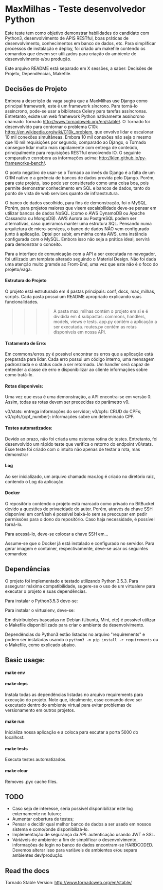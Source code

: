 # MaxMilhas - Teste desenvolvedor Python

Este teste tem como objetivo demonstrar habilidades do candidato com Python3, desenvolvimento de APIS RESTful, boas práticas de desenvolvimento, conhecimentos em banco de dados, etc.
Para simplificar processos de instalação e deploy, foi criado um makefile contendo os comandos que devem ser utilizados para criação do ambiente de desenvolvimento e/ou produção.

Este arquivo README está separado em X sessões, a saber: Decisões de Projeto, Dependências, Makefile.

## Decisões de Projeto
Embora a descrição da vaga sugira que a MaxMilhas use Django como principal framework, este é um framework síncrono. Para torná-lo assíncrono, pode-se usar a biblioteca Celery para tarefas assíncronas. Entretanto, existe um web framework Python nativamente assíncrono chamado Tornado http://www.tornadoweb.org/en/stable/. O Tornado foi desenvolvido para contornar o problema C10k https://en.wikipedia.org/wiki/C10k_problem, que envolve lidar e escalonar 10 mil conexões simultâneas. Embora 10 mil conexões não seja o mesmo que 10 mil requisições por segundo, comparado ao Django, o Tornado consegue lidar muito mais rapidamente com entrega de conteúdo, principalmente para requisições RESTful envolvendo IO. O seguinte comparativo corrobora as informações acima: http://klen.github.io/py-frameworks-bench/.

O ponto negativo de usar-se o Tornado ao invés do Django é a falta de um ORM nativo e a gerência de bancos de dados provida pelo Django. Porém, para este projeto, isso pode ser considerado como uma coisa boa, pois permite demonstrar conhecimento em SQL e bancos de dados, tanto do ponto de vista de web services quanto de infraestrutura.

O banco de dados escolhido, para fins de demonstração, foi o MySQL. Porém, para projetos maiores que visem escalabilidade deve-se pensar em utilizar bancos de dados NoSQL (como o AWS DynamoDB ou Apache Cassandra ou MongoDB). AWS Aurora ou PostgreSQL podem ser alternativas, caso queiramos manter uma estrutura SQL. Pensando numa arquitetura de micro-serviços, o banco de dados NÃO vem configurado junto à aplicação. Optei por subir, em minha conta AWS, uma instância configurada com o MySQL. Embora isso não seja a prática ideal, servirá para demonstrar o conceito.

Para a interface de comunicação com a API a ser executada no navegador, foi utilizado um template alterado seguindo o Material Design. Não foi dada uma atenção muito gramde ao Front-End, uma vez que este não é o foco do projeto/vaga.

#### Estrutura do Projeto
O projeto está estruturado em 4 pastas principais: conf, docs, max_milhas, scripts. Cada pasta possui um README apropriado explicando suas funcionalidades.

>>>> A pasta max_milhas contém o projeto em si e é dividida em 4 subpastas: commons, handlers, models, views e tests. app.py contém a aplicação a ser executada. routes.py contém as rotas disponíveis em nossa API. 


#### Tratamento de Erro:
Em commons/erros.py é possível encontrar os erros que a aplicação está preparada para lidar. Cada erro possui um código interno, uma mensagem padronziada e o status code a ser retornado. Um handler será capaz de entender a classe de erro e disponibilizar ao cliente informações sobre como tratá-lo.

#### Rotas disponíveis:
Uma vez que essa é uma demonstração, a API encontra-se em versão 0. Assim, todas as rotas devem ser prececidas do parâmetro v0.

v0/stats: entrega informações do servidor;
v0/cpfs: CRUD do CPFs;
v0/cpfs/{cpf_number}: informações sobre um determinado CPF.

#### Testes automatizados:
Devido ao prazo, não foi criada uma estensa rotina de testes. Entretanto, foi desenvolvido um rápido teste que verifica o retorno do endpoint v0/stats. Esse teste foi criado com o intuito não apenas de testar a rota, mas demonstrar 

#### Log
Ao ser inicializado, um arquivo chamado max.log é criado no diretório raiz, contendo o Log da aplicação.

#### Docker
O repositório contendo o projeto está marcado como privado no BitBucket devido a questões de privacidade do autor. Porém, através da chave SSH disponível em conf/ssh é possível baixá-lo sem se preocupar em pedir permissões para o dono do repositório. Caso haja necessidade, é possível torná-lo.

Para acessá-lo, deve-se colocar a chave SSH em...

Assume-se que o Docker já está instalado e configurado no servidor. Para gerar imagem e container, respectivamente, deve-se usar os seguintes comandos:


## Dependências
O projeto foi implementado e testado utilizando Python 3.5.3. Para assegurar máxima compatibilidade, sugere-se o uso de um virtualenv para executar o projeto e suas dependências.

Para instalar o Python3.5.3 deve-se:

Para instalar o virtualenv, deve-se:

Em distribuições baseadas no Debian (Ubuntu, Mint, etc) é possível utilizar o Makefile disponibilizado para criar o ambiente de desenvolvimento.

Dependências do Python3 estão listadas no arquivo "requirements" e podem ser instaladas usando o `python3 -m pip install -r requirements` ou o Makefile, como explicado abaixo.

## Basic usage:

#### make env

#### make deps
Instala todas as dependências listadas no arquivo requirements para execução do projeto. Note que, idealmente, esse comando deve ser executado dentro do ambiente virtual para evitar problemas de versionamento em outros projetos.

#### make run
Inicializa nossa aplicação e a coloca para escutar a porta 5000 do localhost.

#### make tests
Executa testes automatizados.

#### make clear
Removes .pyc cache files.

## TODO
* Caso seja de interesse, seria possível disponibilizar este log externamente no futuro;
* Aumentar cobertura de testes;
* Pensar e decidir qual melhor banco de dados a ser usado em nossos sistema e como/onde disponibilizá-lo.
* Implementação de segurança da API: autenticação usando JWT e SSL.
* Váriáveis de ambiente: a fim de simplificar o desenvolvimento, informações de login no banco de dados encontram-se HARDCODED. Devemos alterar isso para variáveis de ambientes e/ou separa ambientes dev/produção.

## Read the docs
Tornado Stable Version:
http://www.tornadoweb.org/en/stable/


